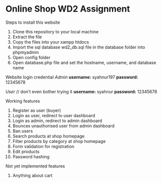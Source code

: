 # Online Shop WD2 Assignment

Steps to install this website

1. Clone this repository to your local machine
2. Extract the file
3. Copy the files into your xampp htdocs
4. Import the sql database wd2_db.sql file in the database folder into phpmyadmin
5. Open config folder
6. Open database.php file and set the hostname, username, and database name

Website login credential
*Admin*
    **username:** syahnur197
    **password:** 12345678

*User* // don't even bother trying it
    **username:** syahnur
    **password:** 12345678

Working features
1. Register as user (buyer)
2. Login as user, redirect to user dashboard
3. Login as admin, redirect to admin dashboard
4. Bounces unauthorised user from admin dashboard
5. Ban users
6. Search products at shop homepage
7. Filter products by category at shop homepage
8. Form validation for registration
9. Edit products
10. Password hashing

Not yet implemented features
1. Anything about cart

